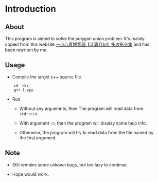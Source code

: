 # Introduction

## About

This program is aimed to solve the polygon union problem.
It's mainly copied from this website [一点心青博客园【计算几何】多边形交集](https://www.cnblogs.com/dwdxdy/p/3232110.html) and has been rewriten by me.

## Usage

- Compile the target c++ source file.

```code
    cd `dir`
    g++ l.cpp
```

- Run
  - Without any arguemnts, then The program will read data from `std::cin`.
  
  - With argument `-h`, then the program will display some help info.

  - Otherwise, the program will try to read data from the file named by the first argument.

## Note

- Still remains some unkown bugs, but too lazy to continue.

- Hope would work.
